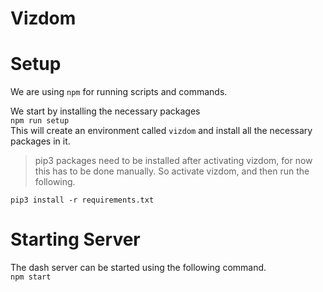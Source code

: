 # Vizdom

# Setup
We are using `npm` for running scripts and commands.  
  
We start by installing the necessary packages  
`npm run setup`  
This will create an environment called `vizdom` and install all the necessary packages in it.  

> pip3 packages need to be installed after activating vizdom, for now this has to be done manually. So activate vizdom, and then run the following.  

`pip3 install -r requirements.txt`

# Starting Server
The dash server can be started using the following command.  
`npm start`